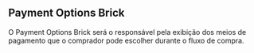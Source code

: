 ## Payment Options Brick

O Payment Options Brick será o responsável pela exibição dos meios de pagamento que o comprador pode escolher durante o fluxo de compra. 
